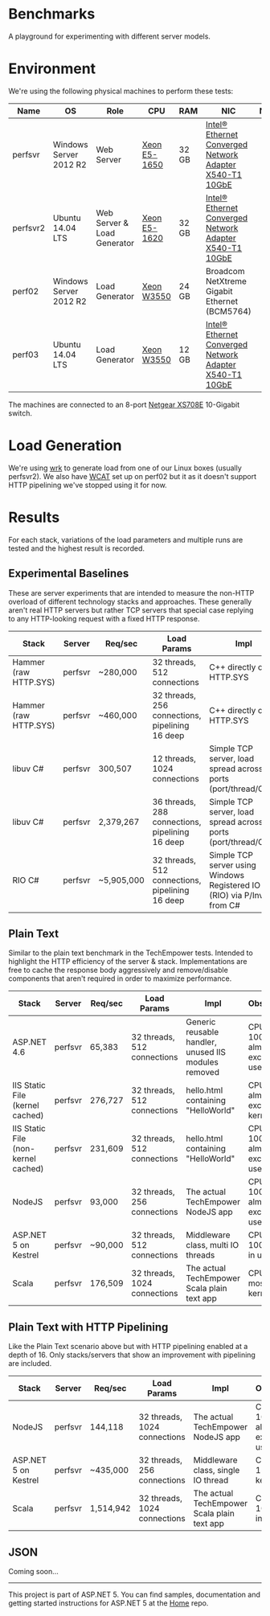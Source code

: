 # Benchmarks
A playground for experimenting with different server models.

# Environment
We're using the following physical machines to perform these tests:

| Name | OS | Role | CPU | RAM | NIC | Notes |
| ---- | --- | ---- | --- | --- | --- | ----- |
| perfsvr | Windows Server 2012 R2 | Web Server | [Xeon E5-1650](http://ark.intel.com/products/64601/Intel-Xeon-Processor-E5-1650-12M-Cache-3_20-GHz-0_0-GTs-Intel-QPI) | 32 GB | [Intel® Ethernet Converged Network Adapter X540-T1 10GbE](http://ark.intel.com/products/58953/Intel-Ethernet-Converged-Network-Adapter-X540-T1) |
| perfsvr2 | Ubuntu 14.04 LTS | Web Server & Load Generator | [Xeon E5-1620](http://ark.intel.com/products/64621/Intel-Xeon-Processor-E5-1620-10M-Cache-3_60-GHz-0_0-GTs-Intel-QPI) | 32 GB | [Intel® Ethernet Converged Network Adapter X540-T1 10GbE](http://ark.intel.com/products/58953/Intel-Ethernet-Converged-Network-Adapter-X540-T1) |
| perf02 | Windows Server 2012 R2 | Load Generator | [Xeon W3550](http://ark.intel.com/products/39720/Intel-Xeon-Processor-W3550-8M-Cache-3_06-GHz-4_80-GTs-Intel-QPI) | 24 GB | Broadcom NetXtreme Gigabit Ethernet (BCM5764) |
| perf03 | Ubuntu 14.04 LTS | Load Generator | [Xeon W3550](http://ark.intel.com/products/39720/Intel-Xeon-Processor-W3550-8M-Cache-3_06-GHz-4_80-GTs-Intel-QPI) | 12 GB | [Intel® Ethernet Converged Network Adapter X540-T1 10GbE](http://ark.intel.com/products/58953/Intel-Ethernet-Converged-Network-Adapter-X540-T1) |

The machines are connected to an 8-port [Netgear XS708E](http://www.netgear.com/business/products/switches/unmanaged-plus/10g-plus-switch.aspx) 10-Gigabit switch.

# Load Generation
We're using [wrk](https://github.com/wg/wrk) to generate load from one of our Linux boxes (usually perfsvr2). We also have [WCAT](http://www.iis.net/downloads/community/2007/05/wcat-63-(x64)) set up on perf02 but it as it doesn't support HTTP pipelining we've stopped using it for now.

# Results
For each stack, variations of the load parameters and multiple runs are tested and the highest result is recorded.

## Experimental Baselines

These are server experiments that are intended to measure the non-HTTP overload of different technology stacks and approaches. These generally aren't real HTTP servers but rather TCP servers that special case replying to any HTTP-looking request with a fixed HTTP response.

| Stack | Server |  Req/sec | Load Params | Impl | Observations |
| ----- | ------ | -------- | ----------- | ---- | ------------ |
| Hammer (raw HTTP.SYS) | perfsvr | ~280,000 | 32 threads, 512 connections | C++ directly on HTTP.SYS | CPU is 100% |
| Hammer (raw HTTP.SYS) | perfsvr | ~460,000 | 32 threads, 256 connections, pipelining 16 deep | C++ directly on HTTP.SYS | CPU is 100% |
| libuv C# | perfsvr | 300,507 | 12 threads, 1024 connections | Simple TCP server, load spread across 12 ports (port/thread/CPU) | CPU is 54%, mostly in kernel mode |
| libuv C# | perfsvr | 2,379,267 | 36 threads, 288 connections, pipelining 16 deep | Simple TCP server, load spread across 12 ports (port/thread/CPU) | CPU is 100%, mostly in user mode |
| RIO C# | perfsvr | ~5,905,000 | 32 threads, 512 connections, pipelining 16 deep | Simple TCP server using Windows Registered IO (RIO) via P/Invoke from C# | CPU is 100%, 95% in user mode |

## Plain Text

Similar to the plain text benchmark in the TechEmpower tests. Intended to highlight the HTTP efficiency of the server & stack. Implementations are free to cache the response body aggressively and remove/disable components that aren't required in order to maximize performance.

| Stack | Server |  Req/sec | Load Params | Impl | Observations |
| ----- | ------ | -------- | ----------- | ---- | ------------ |
| ASP.NET 4.6 | perfsvr | 65,383 | 32 threads, 512 connections | Generic reusable handler, unused IIS modules removed | CPU is 100%, almost exclusively in user mode |
| IIS Static File (kernel cached) | perfsvr | 276,727 | 32 threads, 512 connections | hello.html containing "HelloWorld" | CPU is 36%, almost exclusively in kernel mode |
| IIS Static File (non-kernel cached) | perfsvr |231,609 | 32 threads, 512 connections | hello.html containing "HelloWorld" | CPU is 100%, almost exclusively in user mode |
| NodeJS | perfsvr | 93,000 | 32 threads, 256 connections | The actual TechEmpower NodeJS app | CPU is 100%, almost exclusively in user mode |
| ASP.NET 5 on Kestrel | perfsvr | ~90,000 | 32 threads, 512 connections | Middleware class, multi IO threads | CPU is 100%, 90% in user mode |
| Scala | perfsvr | 176,509 | 32 threads, 1024 connections | The actual TechEmpower Scala plain text app | CPU is 68%, mostly in kernel mode |

## Plain Text with HTTP Pipelining

Like the Plain Text scenario above but with HTTP pipelining enabled at a depth of 16. Only stacks/servers that show an improvement with pipelining are included.

| Stack | Server |  Req/sec | Load Params | Impl | Observations |
| ----- | ------ | -------- | ----------- | ---- | ------------ |
| NodeJS | perfsvr | 144,118 | 32 threads, 1024 connections | The actual TechEmpower NodeJS app | CPU is 100%, almost exclusively in user mode |
| ASP.NET 5 on Kestrel | perfsvr | ~435,000 | 32 threads, 256 connections | Middleware class, single IO thread | CPU is 88%, 15-20% in kernel mode |
| Scala | perfsvr | 1,514,942 | 32 threads, 1024 connections | The actual TechEmpower Scala plain text app | CPU is 100%, 70% in user mode |

## JSON
Coming soon...

-----------------

This project is part of ASP.NET 5. You can find samples, documentation and getting started instructions for ASP.NET 5 at the [Home](https://github.com/aspnet/home) repo.


